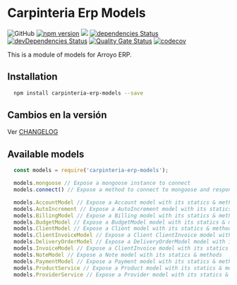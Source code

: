 # Carpinteria Erp Models

![GitHub](https://img.shields.io/github/license/Carpinteria-Artesanal/carpinteria-erp-models)
[![npm version](https://badge.fury.io/js/carpinteria-erp-models.svg)](https://badge.fury.io/js/carpinteria-erp-models)
![](https://github.com/Carpinteria-Artesanal/carpinteria-erp-models/workflows/Node.js%20CI/badge.svg)
[![dependencies Status](https://david-dm.org/Carpinteria-Artesanal/carpinteria-erp-models/status.svg)](https://david-dm.org/Carpinteria-Artesanal/carpinteria-erp-models)
[![devDependencies Status](https://david-dm.org/Carpinteria-Artesanal/carpinteria-erp-models/dev-status.svg)](https://david-dm.org/Carpinteria-Artesanal/carpinteria-erp-models?type=dev)
[![Quality Gate Status](https://sonarcloud.io/api/project_badges/measure?project=soker90_carpinteria-erp-models&metric=alert_status)](https://sonarcloud.io/dashboard?id=soker90_carpinteria-erp-models)
[![codecov](https://codecov.io/gh/Carpinteria-Artesanal/carpinteria-erp-models/branch/master/graph/badge.svg)](https://codecov.io/gh/Carpinteria-Artesanal/carpinteria-erp-models)

This is a module of models for Arroyo ERP.

## Installation

```bash
  npm install carpinteria-erp-models --save
```

## Cambios en la versión

Ver [CHANGELOG](https://github.com/soker90/carpinteria-erp-models/blob/master/CHANGELOG.md)

## Available models

```javascript
  const models = require('carpinteria-erp-models');

  models.mongoose // Expose a mongoose instance to connect
  models.connect() // Expose a method to connect to mongoose and response with the connection

  models.AccountModel // Expose a Account model with its statics & methods
  models.AutoIncrement // Expose a AutoIncrement model with its statics & methods
  models.BillingModel // Expose a Billing model with its statics & methods
  models.BudgetModel // Expose a BudgetModel model with its statics & methods
  models.ClientModel // Expose a Client model with its statics & methods
  models.ClientInvoiceModel // Expose a Client ClientInvoice model with its statics & methods
  models.DeliveryOrderModel // Expose a DeliveryOrderModel model with its statics & methods
  models.InvoiceModel // Expose a ClientInvoice model with its statics & methods
  models.NoteModel // Expose a Note model with its statics & methods
  models.PaymentModel // Expose a Payment model with its statics & methods
  models.ProductService // Expose a Product model with its statics & methods
  models.ProviderService // Expose a Provider model with its statics & methods

```

